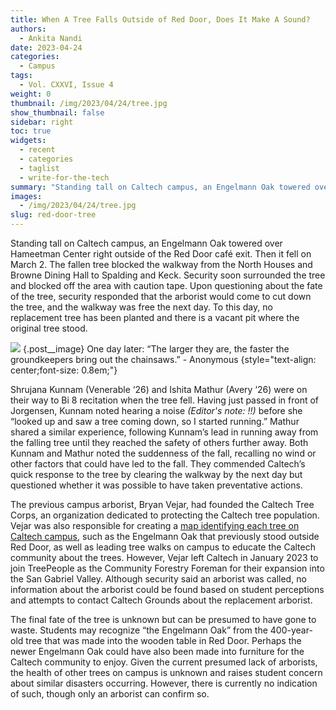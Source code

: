 ```yaml
---
title: When A Tree Falls Outside of Red Door, Does It Make A Sound?
authors:
  - Ankita Nandi
date: 2023-04-24
categories:
  - Campus
tags:
  - Vol. CXXVI, Issue 4
weight: 0
thumbnail: /img/2023/04/24/tree.jpg
show_thumbnail: false
sidebar: right
toc: true
widgets:
  - recent
  - categories
  - taglist
  - write-for-the-tech
summary: "Standing tall on Caltech campus, an Engelmann Oak towered over Hameetman Center right outside of the Red Door café exit. Then it fell on March 2."
images:
  - /img/2023/04/24/tree.jpg
slug: red-door-tree
---
```


Standing tall on Caltech campus, an Engelmann Oak towered over Hameetman Center right outside of the Red Door café exit. Then it fell on March 2. The fallen tree blocked the walkway from the North Houses and Browne Dining Hall to Spalding and Keck. Security soon surrounded the tree and blocked off the area with caution tape. Upon questioning about the fate of the tree, security responded that the arborist would come to cut down the tree, and the walkway was free the next day. To this day, no replacement tree has been planted and there is a vacant pit where the original tree stood. 

![](/img/2023/04/24/tree.jpg)
{.post__image}
One day later: “The larger they are, the faster the groundkeepers bring out the chainsaws.” - Anonymous
{style="text-align: center;font-size: 0.8em;"}

Shrujana Kunnam (Venerable ‘26) and Ishita Mathur (Avery ‘26) were on their way to Bi 8 recitation when the tree fell. Having just passed in front of Jorgensen, Kunnam noted hearing a noise *(Editor's note: !!)* before she “looked up and saw a tree coming down, so I started running.” Mathur shared a similar experience, following Kunnam’s lead in running away from the falling tree until they reached the safety of others further away. Both Kunnam and Mathur noted the suddenness of the fall, recalling no wind or other factors that could have led to the fall. They commended Caltech’s quick response to the tree by clearing the walkway by the next day but questioned whether it was possible to have taken preventative actions.

The previous campus arborist, Bryan Vejar, had founded the Caltech Tree Corps, an organization dedicated to protecting the Caltech tree population. Vejar was also responsible for creating a [map identifying each tree on Caltech campus](https://app.arborprousa.com/viewer/gOwUGN3umGAa2sWU), such as the Engelmann Oak that previously stood outside Red Door, as well as leading tree walks on campus to educate the Caltech community about the trees. However, Vejar left Caltech in January 2023 to join TreePeople as the Community Forestry Foreman for their expansion into the San Gabriel Valley. Although security said an arborist was called, no information about the arborist could be found based on student perceptions and attempts to contact Caltech Grounds about the replacement arborist. 

The final fate of the tree is unknown but can be presumed to have gone to waste. Students may recognize “the Engelmann Oak” from the 400-year-old tree that was made into the wooden table in Red Door. Perhaps the newer Engelmann Oak could have also been made into furniture for the Caltech community to enjoy. Given the current presumed lack of arborists, the health of other trees on campus is unknown and raises student concern about similar disasters occurring. However, there is currently no indication of such, though only an arborist can confirm so.